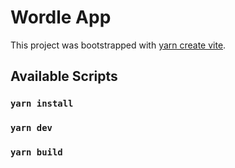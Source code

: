 # Wordle App

This project was bootstrapped with [yarn create vite](https://vitejs.dev/guide/).

## Available Scripts

### `yarn install`

### `yarn dev`

### `yarn build`
